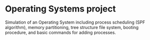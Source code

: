 # Operating Systems project
Simulation of an Operating System including process scheduling (SPF algorithm), memory partitioning, tree structure file system, booting procedure, and basic commands for adding processes.
